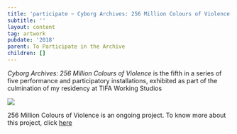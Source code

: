 ```yaml
---
title: 'participate ~ Cyborg Archives: 256 Million Colours of Violence'
subtitle: ''
layout: content
tag: artwork
pubdate: '2018'
parent: To Participate in the Archive
children: []
---
```

_Cyborg Archives: 256 Million Colours of Violence_ is the fifth in a series of five performance and participatory installations, exhibited as part of the culmination of my residency at TIFA Working Studios

![](/assets/img/ali-akbar-mehta_256-million-colours-of-violence_installation-view_tifa-working-studios-pune_2018.jpg)

256 Million Colours of Violence is an ongoing project. To know more about this project, click [here](https://aliakbarmehta.com/content/256-million-colours-of-violence)
